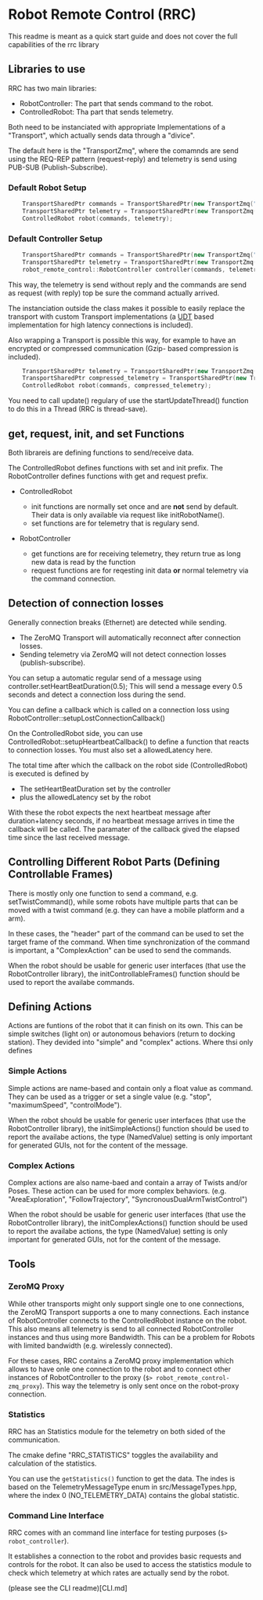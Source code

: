 # Robot Remote Control (RRC)

This readme is meant as a quick start guide and does not cover the full capabilities of the rrc library

## Libraries to use

RRC has two main libraries:

* RobotController: The part that sends command to the robot.
* ControlledRobot: Tha part that sends telemetry.

Both need to be instanciated with appropriate Implementations of a "Transport", which actually sends data through a "divice".

The default here is the "TransportZmq", where the comamnds are send using the REQ-REP pattern (request-reply) and telemetry is send using PUB-SUB (Publish-Subscribe). 

### Default Robot Setup
```c++
    TransportSharedPtr commands = TransportSharedPtr(new TransportZmq("tcp://*:7001", TransportZmq::REP));
    TransportSharedPtr telemetry = TransportSharedPtr(new TransportZmq("tcp://*:7002", TransportZmq::PUB));
    ControlledRobot robot(commands, telemetry);
```
### Default Controller Setup
```c++
    TransportSharedPtr commands = TransportSharedPtr(new TransportZmq("tcp://127.0.0.1:7001", TransportZmq::REQ));
    TransportSharedPtr telemetry = TransportSharedPtr(new TransportZmq("tcp://127.0.0.1:7002", TransportZmq::SUB));
    robot_remote_control::RobotController controller(commands, telemetry);
```

This way, the telemetry is send without reply and the commands are send as request (with reply) top be sure the command actually arrived.

The instanciation outside the class makes it possible to easily replace the transport with custom Transport implementations (a [UDT](https://udt.sourceforge.io/) based implementation for high latency connections is included).

Also wrapping a Transport is possible this way, for example to have an encrypted or compressed communication (Gzip- based compression is included). 
```c++
    TransportSharedPtr telemetry = TransportSharedPtr(new TransportZmq("tcp://127.0.0.1:7002", TransportZmq::SUB));
    TransportSharedPtr compressed_telemetry = TransportSharedPtr(new TransportWrapperGzip(telemetry);
    ControlledRobot robot(commands, compressed_telemetry);
```

You need to call update() regulary of use the startUpdateThread() function to do this in a Thread (RRC is thread-save).

## get, request, init, and set Functions

Both librareis are defining functions to send/receive data.

The ControlledRobot defines functions with set and init prefix.
The RobotController defines functions with get and request prefix.

* ControlledRobot
  * init functions are normally set once and are **not** send by default. Their data is only available via request like initRobotName().
  * set functions are for telemetry that is regulary send.

* RobotController
  * get functions are for receiving telemetry, they return true as long new data is read by the function
  * request functions are for reqesting init data **or** normal telemetry via the command connection.


## Detection of connection losses

Generally connection breaks (Ethernet) are detected while sending.

* The ZeroMQ Transport will automatically reconnect after connection losses.
* Sending telemetry via ZeroMQ will not detect connection losses (publish-subscribe).

You can setup a automatic regular send of a message using controller.setHeartBeatDuration(0.5);
This will send a message every 0.5 seconds and detect a connection loss during the send.

You can define a callback which is called on a connection loss using RobotController::setupLostConnectionCallback()

On the ControlledRobot side, you can use ControlledRobot::setupHeartbeatCallback() to define a function that reacts to connection losses.
You must also set a allowedLatency here.

The total time after which the callback on the robot side (ControlledRobot) is executed is defined by

* The setHeartBeatDuration set by the controller
* plus the allowedLatency set by the robot

With these the robot expects the next heartbeat message after duration+latency seconds, if no heartbeat message arrives in time the callback will be called. The paramater of the callback gived the elapsed time since the last received message.


## Controlling Different Robot Parts (Defining Controllable Frames)

There is mostly only one function to send a command, e.g. setTwistCommand(), while some robots have multiple parts that can be moved with a twist command (e.g. they can have a mobile platform and a arm).

In these cases, the "header" part of the command can be used to set the target frame of the command.
When time synchronization of the command is important, a "ComplexAction" can be used to send the commands.

When the robot should be usable for generic user interfaces (that use the RobotController library), the initControllableFrames() function should be used to report the availabe commands. 


## Defining Actions

Actions are funtions of the robot that it can finish on its own.
This can be simple switches (light on) or autonomous behaviors (return to docking station).
They devided into "simple" and "complex" actions. Where thsi only defines 

### Simple Actions

Simple actions are name-based and contain only a float value as command. They can be used as a trigger or set a single value (e.g. "stop", "maximumSpeed", "controlMode").

When the robot should be usable for generic user interfaces (that use the RobotController library), the initSimpleActions() function should be used to report the availabe actions, the type (NamedValue) setting is only important for generated GUIs, not for the content of the message.

### Complex Actions

Complex actions are also name-baed and contain a array of Twists and/or Poses. These action can be used for more complex behaviors. (e.g. "AreaExploration", "FollowTrajectory", "SyncronousDualArmTwistControl") 

When the robot should be usable for generic user interfaces (that use the RobotController library), the initComplexActions() function should be used to report the availabe actions, the type (NamedValue) setting is only important for generated GUIs, not for the content of the message.


## Tools

### ZeroMQ Proxy

While other transports might only support single one to one connections, the ZeroMQ Transport supports a one to many connections.
Each instance of RobotController connects to the ControlledRobot instance on the robot.
This also means all telemetry is send to all connected RobotController instances and thus using more Bandwidth. 
This can be a problem for Robots with limited bandwidth (e.g. wirelessly connected).

For these cases, RRC contains a ZeroMQ proxy implementation which allows to have onle one connection to the robot and to connect other instances of RobotController to the proxy (`$> robot_remote_control-zmq_proxy`). This way the telemetry is only sent once on the robot-proxy connection.

### Statistics

RRC has an Statistics module for the telemetry on both sided of the communication.

The cmake define "RRC_STATISTICS" toggles the availability and calculation of the statistics.

You can use the `getStatistics()` function to get the data. The indes is based on the TelemetryMessageType enum in src/MessageTypes.hpp, where the index 0 (NO_TELEMETRY_DATA) contains the global statistic.

### Command Line Interface

RRC comes with an command line interface for testing purposes (`$> robot_controller`). 

It establishes a connection to the robot and provides basic requests and controls for the robot.
It can also be used to access the statistics module to check which telemetry at which rates are actually send by the robot.

(please see the CLI readme)[CLI.md]







